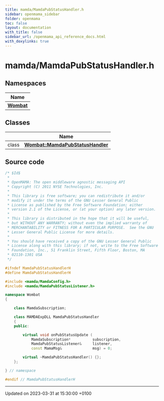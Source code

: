 ```yaml
---
title: mamda/MamdaPubStatusHandler.h
sidebar: openmama_sidebar
folder: openmama
toc: false
layout: documentation
with_title: false
sidebar_url: /openmama_api_reference_docs.html
with_doxylinks: true
---
```


# mamda/MamdaPubStatusHandler.h



## Namespaces

| Name           |
| -------------- |
| **[Wombat](namespaceWombat.html)**  |

## Classes

|                | Name           |
| -------------- | -------------- |
| class | **[Wombat::MamdaPubStatusHandler](classWombat_1_1MamdaPubStatusHandler.html)**  |




## Source code

```cpp
/* $Id$
 *
 * OpenMAMA: The open middleware agnostic messaging API
 * Copyright (C) 2011 NYSE Technologies, Inc.
 *
 * This library is free software; you can redistribute it and/or
 * modify it under the terms of the GNU Lesser General Public
 * License as published by the Free Software Foundation; either
 * version 2.1 of the License, or (at your option) any later version.
 *
 * This library is distributed in the hope that it will be useful,
 * but WITHOUT ANY WARRANTY; without even the implied warranty of
 * MERCHANTABILITY or FITNESS FOR A PARTICULAR PURPOSE.  See the GNU
 * Lesser General Public License for more details.
 *
 * You should have received a copy of the GNU Lesser General Public
 * License along with this library; if not, write to the Free Software
 * Foundation, Inc., 51 Franklin Street, Fifth Floor, Boston, MA
 * 02110-1301 USA
 */

#ifndef MamdaPubStatusHandlerH
#define MamdaPubStatusHandlerH

#include <mamda/MamdaConfig.h>
#include <mamda/MamdaPubStatusListener.h>

namespace Wombat
{

    class MamdaSubscription;

    class MAMDAExpDLL MamdaPubStatusHandler
    {
    public:

        virtual void onPubStatusUpdate (
            MamdaSubscription*          subscription,
            MamdaPubStatusListener&     listener,
            const MamaMsg&              msg) = 0;

        virtual ~MamdaPubStatusHandler() {};
    };

} // namespace

#endif // MamdaPubStatusHandlerH
```


-------------------------------

Updated on 2023-03-31 at 15:30:00 +0100
